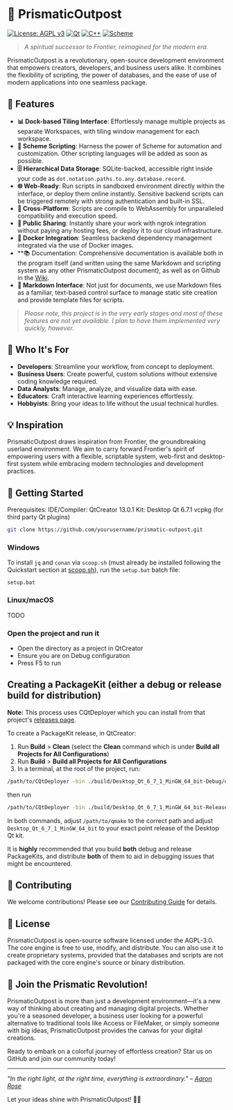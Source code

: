 # 🌈 PrismaticOutpost

[![License: AGPL v3](https://img.shields.io/badge/License-AGPL%20v3-blue.svg)](https://www.gnu.org/licenses/agpl-3.0)
[![Qt](https://img.shields.io/badge/Qt-5.15%2B-green.svg)](https://www.qt.io)
[![C++](https://img.shields.io/badge/C%2B%2B-17-blue.svg)](https://en.cppreference.com/w/cpp/17)
[![Scheme](https://img.shields.io/badge/Scheme-R7RS-orange.svg)](https://small.r7rs.org/)

> *A spiritual successor to Frontier, reimagined for the modern era.*

PrismaticOutpost is a revolutionary, open-source development environment that empowers creators, developers, and business users alike.
It combines the flexibility of scripting, the power of databases, and the ease of use of modern applications into one seamless package.

## 🌟 Features

- **📊 Dock-based Tiling Interface**: Effortlessly manage multiple projects as separate Workspaces, with tiling window management for each workspace.
- **🚀 Scheme Scripting**: Harness the power of Scheme for automation and customization. Other scripting languages will be added as soon as possible.
- **🗄️ Hierarchical Data Storage**: SQLite-backed, accessible right inside your code as `dot.notation.paths.to.any.database.record`.
- **🌐 Web-Ready**: Run scripts in sandboxed environment directly within the interface, or deploy them online instantly. Sensitive backend scripts can be triggered remotely with strong authentication and built-in SSL.
- **🔄 Cross-Platform**: Scripts are compile to WebAssembly for unparalleled compatibility and execution speed.
- **🔗 Public Sharing**: Instantly share your work with ngrok integration without paying any hosting fees, or deploy it to our cloud infrastructure.
- **🐳 Docker Integration**: Seamless backend dependency management integrated via the use of Docker images.
- **📚 Documentation: Comprehensive documentation is available both in the program itself (and written using the same Markdown and scripting system as any other PrismaticOutpost document), as well as on Github in the [Wiki](https://github.com/mindfulvector/prismatic-outpost/wiki).
- **📝 Markdown Interface**: Not just for documents, we use Markdown files as a familiar, text-based control surface to manage static site creation and provide template files for scripts.

> *Please note, this project is in the very early stages and most of these features are not yet available. I plan to have them implemented very
quickly, however.*

## 🎯 Who It's For

- **Developers**: Streamline your workflow, from concept to deployment.
- **Business Users**: Create powerful, custom solutions without extensive coding knowledge required.
- **Data Analysts**: Manage, analyze, and visualize data with ease.
- **Educators**: Craft interactive learning experiences effortlessly.
- **Hobbyists**: Bring your ideas to life without the usual technical hurdles.

## 💡 Inspiration

PrismaticOutpost draws inspiration from Frontier, the groundbreaking userland environment. We aim to carry forward Frontier's
spirit of empowering users with a flexible, scriptable system, web-first and desktop-first system while embracing modern
technologies and development practices.

## 🚀 Getting Started

Prerequisites:
IDE/Compiler: QtCreator 13.0.1
Kit: Desktop Qt 6.7.1
vcpkg (for third party Qt plugins)

```bash
git clone https://github.com/yourusername/prismatic-outpost.git
```

### Windows
To install `jq` and `conan` via `scoop.sh` (must already be installed following the Quickstart section at [scoop.sh](https://scoop.sh/#/)), run the `setup.bat` batch file:
```batch
setup.bat
```

### Linux/macOS
TODO

### Open the project and run it
* Open the directory as a project in QtCreator
* Ensure you are on Debug configuration
* Press F5 to run 


## Creating a PackageKit (either a debug or release build for distribution)
**Note:** This process uses CQtDeployer which you can install from that project's [releases page](https://github.com/QuasarApp/CQtDeployer/releases/tag/v1.6.2365).

To create a PackageKit release, in QtCreator:
1. Run **Build** > **Clean** (select the **Clean** command which is under __Build all Projects for All Configurations__)
2. Run **Build** > **Build all Projects for All Configurations**
3. In a terminal, at the root of the project, run:

```bash
/path/to/CQtDeployer -bin ./build/Desktop_Qt_6_7_1_MinGW_64_bit-Debug/debug/ -qmake /path/to/qmake -targetDir DistributionKit -verbose 3 -debug
```

then run
```bash
/path/to/CQtDeployer -bin ./build/Desktop_Qt_6_7_1_MinGW_64_bit-Release/release/ -qmake /path/to/qmake -targetDir DistributionKit -verbose 3 -debug
```

In both commands, adjust `/path/to/qmake` to the correct path and adjust `Desktop_Qt_6_7_1_MinGW_64_bit` to your exact point release of the Desktop Qt kit.

It is **highly** recommended that you build **both** debug and release PackageKits, and distribute **both** of them to aid in debugging issues that might be encountered.


## 🤝 Contributing

We welcome contributions! Please see our [Contributing Guide](CONTRIBUTING.md) for details.

## 📄 License

PrismaticOutpost is open-source software licensed under the AGPL-3.0. The core engine is free to use, modify, and distribute.
You can also use it to create proprietary systems, provided that the databases and scripts are not packaged with the core
engine's source or binary distribution.

## 🌈 Join the Prismatic Revolution!

PrismaticOutpost is more than just a development environment—it's a new way of thinking about creating and managing digital
projects. Whether you're a seasoned developer, a business user looking for a powerful alternative to traditional tools like
Access or FileMaker, or simply someone with big ideas, PrismaticOutpost provides the canvas for your digital creations.

Ready to embark on a colorful journey of effortless creation? Star us on GitHub and join our community today!

---

*"In the right light, at the right time, everything is extraordinary." – [Aaron Rose](https://www.azquotes.com/author/38383-Aaron_Rose)*

Let your ideas shine with PrismaticOutpost! 🌈✨
